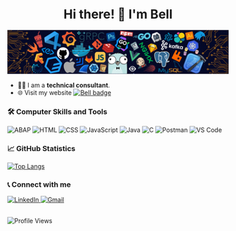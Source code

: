 <h1 align="center"> Hi there! 👋 I'm Bell </h1>
<img src="/src/cover_header.png">

- 👩‍💼 I am a <b>technical consultant</b>.
- 🌐 Visit my website [![Bell badge](https://img.shields.io/badge/Click_Here-1572B6?style=plastic&logoColor=white)](https://bellaimsaard.github.io/myportfolio.github.io/)
<!---
BellAimsaard/BellAimsaard is a ✨ special ✨ repository because its `README.md` (this file) appears on your GitHub profile.
You can click the Preview link to take a look at your changes.
--->

### :hammer_and_wrench: Computer Skills and Tools
<div id="languages_and_tools">
  <img src="https://img.shields.io/badge/-ABAP-000?&logo=sap&logoColor=blue" alt="ABAP" height="30"/>
  <img src="https://img.shields.io/badge/-HTML5-000?&logo=html5&logoColor=E34F26" alt="HTML" height="30"/>
  <img src="https://img.shields.io/badge/-CSS3-000?&logo=css3&logoColor=1572B6" alt="CSS" height="30"/>
  <img src="https://img.shields.io/badge/-JavaScript-000?&logo=javascript&logoColor=F7DF1E" alt="JavaScript" height="30"/>
  <img src="https://custom-icon-badges.herokuapp.com/badge/-Java-000.svg?&logo=java&logoColor=8B0000" alt="Java" height="30"/> 
  <img src="https://img.shields.io/badge/C-000?&logo=c&logoColor=white" alt="C" height="30"/>
  <img src="https://img.shields.io/badge/-Postman-000?&logo=postman" alt="Postman" height="30"/>
  <img src="https://img.shields.io/badge/-VS%20Code-000?&logo=visual-studio-code&logoColor=blue" alt="VS Code" height="30"/>
</div>

### 📈 GitHub Statistics
[![Top Langs](https://github-readme-stats.vercel.app/api/top-langs/?username=bellaimsaard&layout=compact&theme=monokai)](https://github.com/bellaimsaard/github-readme-stats)

### :telephone_receiver: Connect with me
<div id="contact">
  <a href=https://www.linkedin.com/in/sawanee-aimsaard/">
    <img src="https://img.shields.io/badge/LinkedIn-blue?style=for-the-badge&logo=linkedin&logoColor=white" alt="LinkedIn"/>
  </a> 
  <a href="mailto:bellaimsaard@gmail.com">
     <img src="https://img.shields.io/badge/Gmail-red?style=for-the-badge&logo=gmail&logoColor=white" alt="Gmail"/>
  </a>
</div>
</br>
<p align="left"> <img src="https://komarev.com/ghpvc/?username=BellAimsaard" alt="Profile Views" /> </p>
